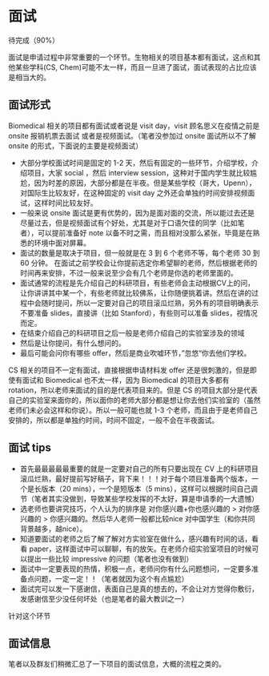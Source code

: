# 面试
待完成（90%）

面试是申请过程中非常重要的一个环节。生物相关的项目基本都有面试，这点和其他某些学科(CS, Chem)可能不太一样，而且一旦进了面试，面试表现的占比应该是相当大的。

## 面试形式

Biomedical 相关的项目都有面试或者说是 visit day，visit 顾名思义在疫情之前是 onsite 报销机票去面试 或者是视频面试。（笔者没参加过 onsite 面试所以不了解 onsite 的形式，下面说的主要是视频面试）

* 大部分学校面试时间是固定的 1-2 天，然后有固定的一些环节，介绍学校，介绍项目，大家 social ，然后 interview session，这种对于国内学生就比较尴尬，因为时差的原因，大部分都是在半夜。但是某些学校（哥大，Upenn），对国际生比较友好，在这种固定的 visit day 之外还会单独约时间安排视频面试，这样时间比较友好。
* 一般来说 onsite 面试是更有优势的，因为是面对面的交流，所以能过去还是尽量过去，但是视频面试有个好处，尤其是对于口语欠佳的同学（比如笔者），可以提前准备好 note 以备不时之需，而且相对没那么紧张，毕竟是在熟悉的环境中面对屏幕。
* 面试的数量是取决于项目，但一般就是在 3 到 6 个老师不等，每个老师 30 到 60 分钟。 在面试之前学校会让你提前选定你希望聊的老师，然后根据老师的时间再来安排，不过一般来说至少会有几个老师是你选的老师里面的。
* 面试通常的流程是先介绍自己的科研项目，有些老师会主动根据CV上的问，让你讲讲其中某一个，有些老师就比较佛系，让你随便挑着讲。然后在讲的过程中会随时提问，所以一定要对自己的项目滚瓜烂熟，另外有的项目明确表示不要准备 slides，直接讲（比如 Stanford），有些则可以准备 slides，视情况而定。
* 在结束介绍自己的科研项目之后一般是老师介绍自己的实验室涉及的领域
* 然后是让你提问，有什么想问的。
* 最后可能会问你有哪些 offer，然后是商业吹嘘环节，”忽悠“你去他们学校。



CS 相关的项目不一定有面试，直接根据申请材料发 offer 还是很刺激的，但是即使有面试和 Biomedical 也不太一样，因为 Biomedical 的项目大多都有 rotation，所以老师来面试的目的是代表项目来的。但是 CS 的项目大部分是代表自己的实验室来面你的，所以面你的老师大部分都是想让你去他们实验室的（虽然老师们未必会这样和你说）。所以一般可能也就 1-3 个老师，而且由于是老师自己安排的，所以都是单独约时间，时间不固定，一般不会在半夜面试。

## 面试 tips

* 首先最最最最最重要的就是一定要对自己的所有只要出现在 CV 上的科研项目滚瓜烂熟，最好提前写好稿子，背下来！！！对于每个项目准备两个版本，一个是长版本（20 mins），一个是短版本（5 mins），这样可以根据时间自己调节（笔者其实没做到，导致某些学校发挥的不太好，算是申请季的一大遗憾）
* 选老师也要讲究技巧，个人认为的排序是 对你感兴趣+你也感兴趣的 > 对你感兴趣的 > 你感兴趣的。然后华人老师一般都比较nice 对中国学生（和你共同背景越多，越nice）。
* 知道要面试的老师之后了解了解对方实验室在做什么，感兴趣有时间的话，看看 paper，这样面试中可以聊聊，有的放矢。在老师介绍实验室项目的时候可以提出一些比较 impressive 的问题（笔者也没有做到）
* 面试中一定要表现的热情，积极一点，老师问你有什么问题想问，一定要多准备点问题，一定一定！！（笔者就因为这个有点尴尬）
* 面试完可以发一下感谢信，表面自己是真的想去的，不会让对方觉得你敷衍，发感谢信至少没任何坏处（也是笔者的最大教训之一）

针对这个环节

<!-- 【申请分享】真的不忍心看到大家倒在最后一关——英美PhD面试个人经验 - 皓月当空的文章 - 知乎
https://zhuanlan.zhihu.com/p/100000212 -->

## 面试信息

笔者以及群友们稍微汇总了一下项目的面试信息，大概的流程之类的。

